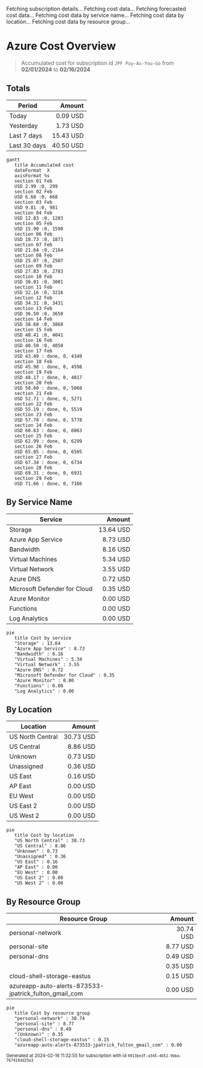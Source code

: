 Fetching subscription details...
Fetching cost data...
Fetching forecasted cost data...
Fetching cost data by service name...
Fetching cost data by location...
Fetching cost data by resource group...
# Azure Cost Overview

> Accumulated cost for subscription id `JPF Pay-As-You-Go` from **02/01/2024** to **02/16/2024**

## Totals

|Period|Amount|
|---|---:|
|Today|0.09 USD|
|Yesterday|1.73 USD|
|Last 7 days|15.43 USD|
|Last 30 days|40.50 USD|

```mermaid
gantt
   title Accumulated cost
   dateFormat  X
   axisFormat %s
   section 01 Feb
   USD 2.99 :0, 299
   section 02 Feb
   USD 6.68 :0, 668
   section 03 Feb
   USD 9.81 :0, 981
   section 04 Feb
   USD 12.83 :0, 1283
   section 05 Feb
   USD 15.90 :0, 1590
   section 06 Feb
   USD 18.73 :0, 1873
   section 07 Feb
   USD 21.64 :0, 2164
   section 08 Feb
   USD 25.07 :0, 2507
   section 09 Feb
   USD 27.83 :0, 2783
   section 10 Feb
   USD 30.01 :0, 3001
   section 11 Feb
   USD 32.16 :0, 3216
   section 12 Feb
   USD 34.31 :0, 3431
   section 13 Feb
   USD 36.50 :0, 3650
   section 14 Feb
   USD 38.68 :0, 3868
   section 15 Feb
   USD 40.41 :0, 4041
   section 16 Feb
   USD 40.50 :0, 4050
   section 17 Feb
   USD 43.49 : done, 0, 4349
   section 18 Feb
   USD 45.98 : done, 0, 4598
   section 19 Feb
   USD 48.17 : done, 0, 4817
   section 20 Feb
   USD 50.60 : done, 0, 5060
   section 21 Feb
   USD 52.71 : done, 0, 5271
   section 22 Feb
   USD 55.19 : done, 0, 5519
   section 23 Feb
   USD 57.78 : done, 0, 5778
   section 24 Feb
   USD 60.63 : done, 0, 6063
   section 25 Feb
   USD 62.99 : done, 0, 6299
   section 26 Feb
   USD 65.05 : done, 0, 6505
   section 27 Feb
   USD 67.34 : done, 0, 6734
   section 28 Feb
   USD 69.31 : done, 0, 6931
   section 29 Feb
   USD 71.66 : done, 0, 7166
```

## By Service Name

|Service|Amount|
|---|---:|
|Storage|13.64 USD|
|Azure App Service|8.73 USD|
|Bandwidth|8.16 USD|
|Virtual Machines|5.34 USD|
|Virtual Network|3.55 USD|
|Azure DNS|0.72 USD|
|Microsoft Defender for Cloud|0.35 USD|
|Azure Monitor|0.00 USD|
|Functions|0.00 USD|
|Log Analytics|0.00 USD|

```mermaid
pie
   title Cost by service
   "Storage" : 13.64
   "Azure App Service" : 8.73
   "Bandwidth" : 8.16
   "Virtual Machines" : 5.34
   "Virtual Network" : 3.55
   "Azure DNS" : 0.72
   "Microsoft Defender for Cloud" : 0.35
   "Azure Monitor" : 0.00
   "Functions" : 0.00
   "Log Analytics" : 0.00
```

## By Location

|Location|Amount|
|---|---:|
|US North Central|30.73 USD|
|US Central|8.86 USD|
|Unknown|0.73 USD|
|Unassigned|0.36 USD|
|US East|0.16 USD|
|AP East|0.00 USD|
|EU West|0.00 USD|
|US East 2|0.00 USD|
|US West 2|0.00 USD|

```mermaid
pie
   title Cost by location
   "US North Central" : 30.73
   "US Central" : 8.86
   "Unknown" : 0.73
   "Unassigned" : 0.36
   "US East" : 0.16
   "AP East" : 0.00
   "EU West" : 0.00
   "US East 2" : 0.00
   "US West 2" : 0.00
```

## By Resource Group

|Resource Group|Amount|
|---|---:|
|personal-network|30.74 USD|
|personal-site|8.77 USD|
|personal-dns|0.49 USD|
||0.35 USD|
|cloud-shell-storage-eastus|0.15 USD|
|azureapp-auto-alerts-873533-jpatrick_fulton_gmail_com|0.00 USD|

```mermaid
pie
   title Cost by resource group
   "personal-network" : 30.74
   "personal-site" : 8.77
   "personal-dns" : 0.49
   "(Unknown)" : 0.35
   "cloud-shell-storage-eastus" : 0.15
   "azureapp-auto-alerts-873533-jpatrick_fulton_gmail_com" : 0.00
```

<sup>Generated at 2024-02-16 11:32:55 for subscription with id `4913be3f-a345-4652-9bba-767418dd25e3`</sup>
